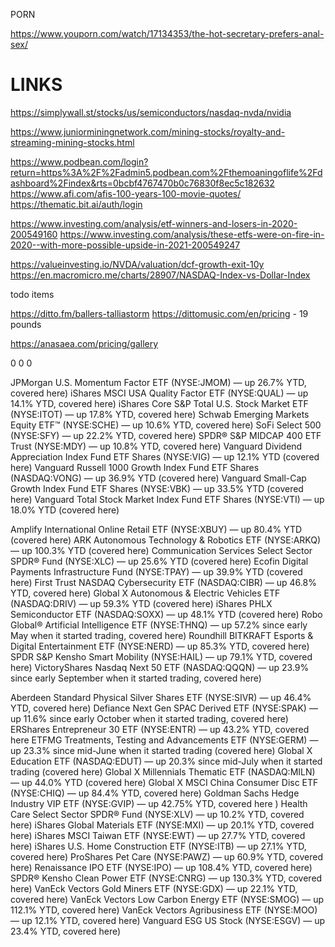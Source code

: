 PORN

https://www.youporn.com/watch/17134353/the-hot-secretary-prefers-anal-sex/

# LINKS

https://simplywall.st/stocks/us/semiconductors/nasdaq-nvda/nvidia

https://www.juniorminingnetwork.com/mining-stocks/royalty-and-streaming-mining-stocks.html


https://www.podbean.com/login?return=https%3A%2F%2Fadmin5.podbean.com%2Fthemoaningoflife%2Fdashboard%2Findex&rts=0bcbf4767470b0c76830f8ec5c182632
https://www.afi.com/afis-100-years-100-movie-quotes/
https://thematic.bit.ai/auth/login

https://www.investing.com/analysis/etf-winners-and-losers-in-2020-200549160
https://www.investing.com/analysis/these-etfs-were-on-fire-in-2020--with-more-possible-upside-in-2021-200549247

https://valueinvesting.io/NVDA/valuation/dcf-growth-exit-10y
https://en.macromicro.me/charts/28907/NASDAQ-Index-vs-Dollar-Index


todo items

https://ditto.fm/ballers-talliastorm
https://dittomusic.com/en/pricing - 19 pounds


https://anasaea.com/pricing/gallery


0
0
0


JPMorgan U.S. Momentum Factor ETF (NYSE:JMOM) — up 26.7% YTD, covered here)
iShares MSCI USA Quality Factor ETF (NYSE:QUAL) — up 14.1% YTD, covered here)
iShares Core S&P Total U.S. Stock Market ETF (NYSE:ITOT) — up 17.8% YTD, covered here)
Schwab Emerging Markets Equity ETF™ (NYSE:SCHE) — up 10.6% YTD, covered here)
SoFi Select 500 (NYSE:SFY) — up 22.2% YTD, covered here)
SPDR® S&P MIDCAP 400 ETF Trust (NYSE:MDY) — up 10.8% YTD, covered here)
Vanguard Dividend Appreciation Index Fund ETF Shares (NYSE:VIG) — up 12.1% YTD (covered here)
Vanguard Russell 1000 Growth Index Fund ETF Shares (NASDAQ:VONG) — up 36.9% YTD (covered here)
Vanguard Small-Cap Growth Index Fund ETF Shares (NYSE:VBK) — up 33.5% YTD (covered here)
Vanguard Total Stock Market Index Fund ETF Shares (NYSE:VTI) — up 18.0% YTD (covered here)

Amplify International Online Retail ETF (NYSE:XBUY) — up 80.4% YTD (covered here)
ARK Autonomous Technology & Robotics ETF (NYSE:ARKQ) — up 100.3% YTD (covered here)
Communication Services Select Sector SPDR® Fund (NYSE:XLC) — up 25.6% YTD (covered here)
Ecofin Digital Payments Infrastructure Fund (NYSE:TPAY) — up 39.9% YTD (covered here)
First Trust NASDAQ Cybersecurity ETF (NASDAQ:CIBR) — up 46.8% YTD, covered here)
Global X Autonomous & Electric Vehicles ETF (NASDAQ:DRIV) — up 59.3% YTD (covered here)
iShares PHLX Semiconductor ETF (NASDAQ:SOXX) — up 48.1% YTD (covered here)
Robo Global® Artificial Intelligence ETF (NYSE:THNQ) — up 57.2% since early May when it started trading, covered here)
Roundhill BITKRAFT Esports & Digital Entertainment ETF (NYSE:NERD) — up 85.3% YTD, covered here)
SPDR S&P Kensho Smart Mobility (NYSE:HAIL) — up 79.1% YTD, covered here)
VictoryShares Nasdaq Next 50 ETF (NASDAQ:QQQN) — up 23.9% since early September when it started trading, covered here)

Aberdeen Standard Physical Silver Shares ETF (NYSE:SIVR) — up 46.4% YTD, covered here)
Defiance Next Gen SPAC Derived ETF (NYSE:SPAK) — up 11.6% since early October when it started trading, covered here)
ERShares Entrepreneur 30 ETF (NYSE:ENTR) — up 43.2% YTD, covered here
ETFMG Treatments, Testing and Advancements ETF (NYSE:GERM) — up 23.3% since mid-June when it started trading (covered here)
Global X Education ETF (NASDAQ:EDUT) — up 20.3% since mid-July when it started trading (covered here)
Global X Millennials Thematic ETF (NASDAQ:MILN) — up 44.0% YTD (covered here)
Global X MSCI China Consumer Disc ETF (NYSE:CHIQ) — up 84.4% YTD, covered here)
Goldman Sachs Hedge Industry VIP ETF (NYSE:GVIP) — up 42.75% YTD, covered here )
Health Care Select Sector SPDR® Fund (NYSE:XLV) — up 10.2% YTD, covered here)
iShares Global Materials ETF (NYSE:MXI) — up 20.1% YTD, covered here)
iShares MSCI Taiwan ETF (NYSE:EWT) — up 27.7% YTD, covered here)
iShares U.S. Home Construction ETF (NYSE:ITB) — up 27.1% YTD, covered here)
ProShares Pet Care (NYSE:PAWZ) — up 60.9% YTD, covered here)
Renaissance IPO ETF (NYSE:IPO) — up 108.4% YTD, covered here)
SPDR® Kensho Clean Power ETF (NYSE:CNRG) — up 130.3% YTD, covered here)
VanEck Vectors Gold Miners ETF (NYSE:GDX) — up 22.1% YTD, covered here)
VanEck Vectors Low Carbon Energy ETF (NYSE:SMOG) — up 112.1% YTD, covered here)
VanEck Vectors Agribusiness ETF (NYSE:MOO) — up 12.1% YTD, covered here)
Vanguard ESG US Stock (NYSE:ESGV) — up 23.4% YTD, covered here)


